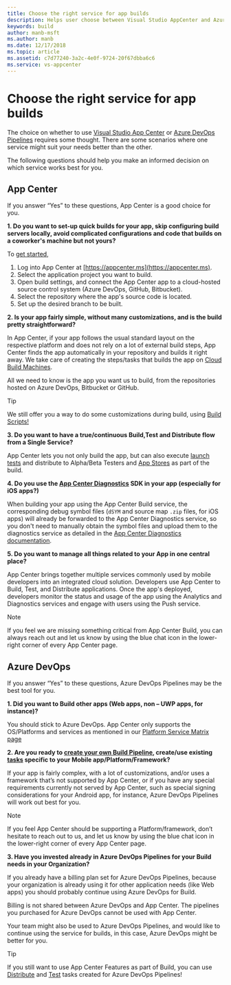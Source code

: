 ```yaml
---
title: Choose the right service for app builds
description: Helps user choose between Visual Studio AppCenter and Azure DevOps Pipelines for Building their mobile Apps.  
keywords: build
author: manb-msft
ms.author: manb
ms.date: 12/17/2018
ms.topic: article
ms.assetid: c7d77240-3a2c-4e0f-9724-20f67dbba6c6
ms.service: vs-appcenter
---
```


# Choose the right service for app builds

The choice on whether to use [Visual Studio App Center](https://visualstudio.microsoft.com/app-center/) or [Azure DevOps Pipelines](https://azure.microsoft.com/en-in/services/devops/pipelines/) requires some thought. There are some scenarios where one service might suit your needs better than the other.  
 
The following questions should help you make an informed decision on which service works best for you. 
 
## <a name="app-center"/> App Center

If you answer “Yes” to these questions, App Center is a good choice for you.   

**1. Do you want to set-up quick builds for your app, skip configuring build servers locally, avoid complicated configurations and code that builds on a coworker's machine but not yours?**

To [get started](https://docs.microsoft.com/en-us/appcenter/build/),

1. Log into App Center at [https://appcenter.ms](https://appcenter.ms).
2. Select the application project you want to build.
3. Open build settings, and connect the App Center app to a cloud-hosted source control system (Azure DevOps, GitHub, Bitbucket).
4. Select the repository where the app's source code is located.
5. Set up the desired branch to be built. 
  
**2. Is your app fairly simple, without many customizations, and is the build pretty straightforward?**

In App Center, if your app follows the usual standard layout on the respective platform and does not rely on a lot of external build steps, App Center finds the app automatically in your repository and builds it right away. We take care of creating the steps/tasks that builds the app on [Cloud Build Machines](https://docs.microsoft.com/en-us/appcenter/build/software). 

All we need to know is the app you want us to build, from the repositories hosted on Azure DevOps, Bitbucket or GitHub.
 
> [!TIP]
> We still offer you a way to do some customizations during build, using [Build Scripts!](https://docs.microsoft.com/en-us/appcenter/build/custom/scripts/) 

**3. Do you want to have a true/continuous Build,Test and Distribute flow from a Single Service?**
 
App Center lets you not only build the app, but can also execute [launch tests](https://docs.microsoft.com/en-us/appcenter/build/build-test-integration) and distribute to Alpha/Beta Testers and [App Stores](https://docs.microsoft.com/en-us/appcenter/build/build-to-store) as part of the build. 
 
**4. Do you use the [App Center Diagnostics](https://docs.microsoft.com/en-us/appcenter/diagnostics/) SDK in your app (especially for iOS apps?)**
 
When building your app using the App Center Build service, the corresponding debug symbol files (`dSYM` and source map `.zip` files, for iOS apps) will already be forwarded to the App Center Diagnostics service, so you don't need to manually obtain the symbol files and upload them to the diagnostics service as detailed in the [App Center Diagnostics documentation](https://docs.microsoft.com/en-us/appcenter/diagnostics/symbolication#uploading-symbols). 
  
**5. Do you want to manage all things related to your App in one central place?**
 
App Center brings together multiple services commonly used by mobile developers into an integrated cloud solution. Developers use App Center to Build, Test, and Distribute applications. Once the app's deployed, developers monitor the status and usage of the app using the Analytics and Diagnostics services and engage with users using the Push service. 

> [!NOTE]
> If you feel we are missing something critical from App Center Build, you can always reach out and let us know by using the blue chat icon in the lower-right corner of every App Center page.

## <a name="azure-devops"/>Azure DevOps

If you answer “Yes” to these questions, Azure DevOps Pipelines may be the best tool for you. 

**1. Did you want to Build other apps (Web apps, non – UWP apps, for instance)?**
  
You should stick to Azure DevOps. App Center only supports the OS/Platforms and services as mentioned in our [Platform Service Matrix page](https://docs.microsoft.com/en-us/appcenter/general/platform-service-matrix)

**2. Are you ready to [create your own Build Pipeline](https://docs.microsoft.com/en-us/azure/devops/pipelines/get-started/pipelines-get-started?toc=/azure/devops/pipelines/toc.json&bc=/azure/devops/boards/pipelines/breadcrumb/toc.json&view=vsts), create/use existing [tasks](https://github.com/Microsoft/azure-pipelines-tasks) specific to your Mobile app/Platform/Framework?**
  
If your app is fairly complex, with a lot of customizations, and/or uses a framework that’s not supported by App Center, or if you have any special requirements currently not served by App Center, such as special signing considerations for your Android app, for instance, Azure DevOps Pipelines will work out best for you.
  
> [!NOTE]
> If you feel App Center should be supporting a Platform/framework, don’t hesitate to reach out to us, and let us know by using the blue chat icon in the lower-right corner of every App Center page.

**3. Have you invested already in Azure DevOps Pipelines for your Build needs in your Organization?**
 
If you already have a billing plan set for Azure DevOps Pipelines, because your organization is already using it for other application needs (like Web apps) you should probably continue using Azure DevOps for Build.  
 
Billing is not shared between Azure DevOps and App Center. The pipelines you purchased for Azure DevOps cannot be used with App Center. 
  
Your team might also be used to Azure DevOps Pipelines, and would like to continue using the service for builds, in this case, Azure DevOps might be better for you.   

> [!TIP]
> If you still want to use App Center Features as part of Build, you can use [Distribute](https://docs.microsoft.com/en-us/appcenter/distribution/vsts-deploy) and [Test](https://docs.microsoft.com/en-us/appcenter/test-cloud/vsts-plugin) tasks created for Azure DevOps Pipelines! 


